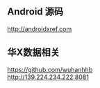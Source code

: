 ## Android 源码 
http://androidxref.com

## 华X数据相关
https://github.com/wuhanhhb<br>
http://139.224.234.222:8081
